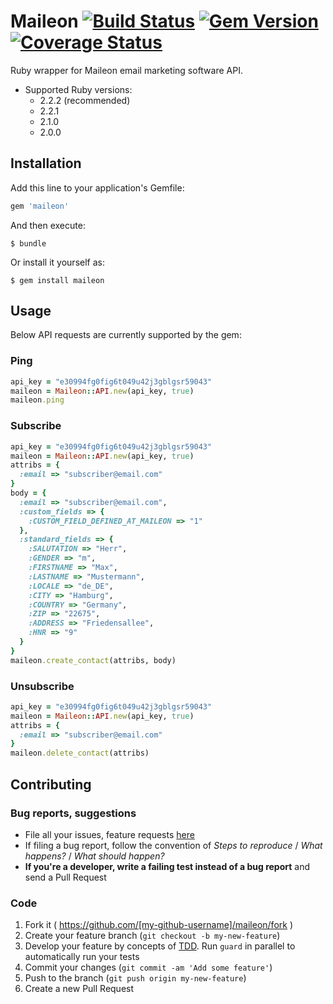 # Maileon [![Build Status](http://travis-ci.org/interactive-pioneers/maileon.svg?branch=master)](https://travis-ci.org/interactive-pioneers/maileon) [![Gem Version](https://badge.fury.io/rb/maileon.svg)](http://badge.fury.io/rb/maileon) [![Coverage Status](https://coveralls.io/repos/interactive-pioneers/maileon/badge.svg)](https://coveralls.io/r/interactive-pioneers/maileon)

Ruby wrapper for Maileon email marketing software API.

- Supported Ruby versions:
  - 2.2.2 (recommended)
  - 2.2.1
  - 2.1.0
  - 2.0.0

## Installation

Add this line to your application's Gemfile:

```ruby
gem 'maileon'
```

And then execute:

    $ bundle

Or install it yourself as:

    $ gem install maileon

## Usage

Below API requests are currently supported by the gem:

### Ping

``` ruby
api_key = "e30994fg0fig6t049u42j3gblgsr59043"
maileon = Maileon::API.new(api_key, true)
maileon.ping
```

### Subscribe

``` ruby
api_key = "e30994fg0fig6t049u42j3gblgsr59043"
maileon = Maileon::API.new(api_key, true)
attribs = {
  :email => "subscriber@email.com"
}
body = {
  :email => "subscriber@email.com",
  :custom_fields => {
    :CUSTOM_FIELD_DEFINED_AT_MAILEON => "1"
  },
  :standard_fields => {
    :SALUTATION => "Herr",
    :GENDER => "m",
    :FIRSTNAME => "Max",
    :LASTNAME => "Mustermann",
    :LOCALE => "de_DE",
    :CITY => "Hamburg",
    :COUNTRY => "Germany",
    :ZIP => "22675",
    :ADDRESS => "Friedensallee",
    :HNR => "9"
  }
}
maileon.create_contact(attribs, body)
```

### Unsubscribe

``` ruby
api_key = "e30994fg0fig6t049u42j3gblgsr59043"
maileon = Maileon::API.new(api_key, true)
attribs = {
  :email => "subscriber@email.com"
}
maileon.delete_contact(attribs)
```

## Contributing

### Bug reports, suggestions

- File all your issues, feature requests [here](https://github.com/ain/interactive-pioneers/maileon/issues)
- If filing a bug report, follow the convention of _Steps to reproduce_ / _What happens?_ / _What should happen?_<!--[How to report a bug?](https://github.com/interactive-pioneers/conventions/blob/master/Bugtracking.md#how-to-report-a-bug) -->
- __If you're a developer, write a failing test instead of a bug report__ and send a Pull Request

### Code

1. Fork it ( https://github.com/[my-github-username]/maileon/fork )
2. Create your feature branch (`git checkout -b my-new-feature`)
3. Develop your feature by concepts of [TDD](http://en.wikipedia.org/wiki/Test-driven_development). Run `guard` in parallel to automatically run your tests
3. Commit your changes (`git commit -am 'Add some feature'`)
4. Push to the branch (`git push origin my-new-feature`)
5. Create a new Pull Request
